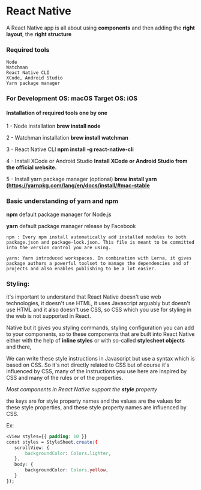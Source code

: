 # React Native
   A React Native app is all about using **components** and then adding the **right layout**, the **right structure**


### Required tools
    Node
    Watchman
    React Native CLI
    XCode, Android Studio
    Yarn package manager


### For Development OS: **macOS**     Target OS: **iOS**

#### Installation of required tools one by one
1 - Node installation
        **brew install node**
    
2 - Watchman installation
        **brew install watchman**

3 - React Native CLI
        **npm install -g react-native-cli**

4 - Install XCode or Android Studio
        **Install XCode or Android Studio from the official website.**

5 - Install yarn package manager  (optional)
        **brew install yarn (https://yarnpkg.com/lang/en/docs/install/#mac-stable**
        
### Basic understanding of yarn and npm

   **npm** default package manager for Node.js
   
   **yarn** default package manager release by Facebook

    npm : Every npm install automatically add installed modules to both package.json and package-lock.json. This file is meant to be committed into the version control you are using.

    yarn: Yarn introduced workspaces. In combination with Lerna, it gives package authors a powerful toolset to manage the dependencies and of projects and also enables publishing to be a lot easier.



### Styling:

it's important to understand that React Native doesn't use web technologies, it doesn't use HTML, it uses Javascript arguably but doesn't use HTML and it also doesn't use CSS, so CSS which you use for styling in the web is not supported in React.

Native but it gives you styling commands, styling configuration you can add to your components, so to these components that are built into React Native either with the help of **inline styles** or with so-called **stylesheet objects** and there, 

We can write these style instructions in Javascript but use a syntax which is based on CSS. 
So it's not directly related to CSS but of course it's influenced by CSS, many of the instructions you use here are inspired by CSS and many of the rules or of the properties.

*Most components in React Native support the **style** property*

the keys are for style property names and the values are the values for these style properties, and these style property names are influenced by CSS.

Ex:

 ```css
<View styles={{ padding: 10 }}
 const styles = StyleSheet.create({
  	scrollView: {
    	backgroundColor: Colors.lighter,
  	},
  	body: {
    	backgroundColor: Colors.yellow,
  	}
});
```
